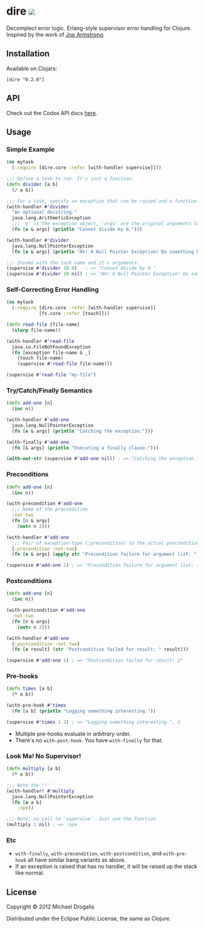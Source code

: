 # dire <a href="https://travis-ci.org/MichaelDrogalis/dire"><img src="https://api.travis-ci.org/MichaelDrogalis/dire.png" /></a>

Decomplect error logic. Erlang-style supervisor error handling for Clojure. Inspired by the work of [Joe Armstrong](http://www.erlang.org/download/armstrong_thesis_2003.pdf).

## Installation

Available on Clojars:

    [dire "0.2.0"]

## API

Check out the Codox API docs [here](http://michaeldrogalis.github.com/dire/).

## Usage

### Simple Example
```clojure
(ns mytask
  (:require [dire.core :refer [with-handler supervise]]))

;;; Define a task to run. It's just a function.
(defn divider [a b]
  (/ a b))

;;; For a task, specify an exception that can be raised and a function to deal with it.
(with-handler #'divider
  "An optional docstring."
  java.lang.ArithmeticException
  ;;; 'e' is the exception object, 'args' are the original arguments to the task.
  (fn [e & args] (println "Cannot divide by 0.")))

(with-handler #'divider
  java.lang.NullPointerException
  (fn [e & args] (println "Ah! A Null Pointer Exception! Do something here!")))

;;; Invoke with the task name and it's arguments.
(supervise #'divider 10 0)   ; => "Cannot divide by 0."
(supervise #'divider 10 nil) ; => "Ah! A Null Pointer Exception! Do something here!"
```

### Self-Correcting Error Handling
```clojure
(ns mytask
  (:require [dire.core :refer [with-handler supervise]]
            [fs.core :refer [touch]]))

(defn read-file [file-name]
  (slurp file-name))

(with-handler #'read-file
  java.io.FileNotFoundException
  (fn [exception file-name & _]
    (touch file-name)
    (supervise #'read-file file-name)))

(supervise #'read-file "my-file")
```

### Try/Catch/Finally Semantics
```clojure
(defn add-one [n]
  (inc n))

(with-handler #'add-one
  java.lang.NullPointerException
  (fn [e & args] (println "Catching the exception.")))

(with-finally #'add-one
  (fn [& args] (println "Executing a finally clause.")))

(with-out-str (supervise #'add-one nil)) ; => "Catching the exception.\nExecuting a finally clause.\n"
```

### Preconditions
```clojure
(defn add-one [n]
  (inc n))

(with-precondition #'add-one
  ;;; Name of the precondition
  :not-two
  (fn [n & args]
    (not= n 2)))

(with-handler #'add-one
  ;;; Pair of exception-type (:precondition) to the actual precondition (:not-two)
  {:precondition :not-two}
  (fn [e & args] (apply str "Precondition failure for argument list: " (vector args))))

(supervise #'add-one 2) ; => "Precondition failure for argument list: (2)"
```

### Postconditions
```clojure
(defn add-one [n]
  (inc n))

(with-postcondition #'add-one
  :not-two
  (fn [n & args]
    (not= n 2)))

(with-handler #'add-one
  {:postcondition :not-two}
  (fn [e result] (str "Postcondition failed for result: " result)))

(supervise #'add-one 1) ; => "Postcondition failed for result: 2"
```

### Pre-hooks
```clojure
(defn times [a b]
  (* a b))

(with-pre-hook #'times
  (fn [a b] (println "Logging something interesting."))

(supervise #'times 1 2) ; => "Logging something interesting.", 2
```

- Multiple pre-hooks evaluate in *arbitrary* order.
- There's no `with-post-hook`. You have `with-finally` for that.

### Look Ma! No Supervisor!
```clojure
(defn multiply [a b]
  (* a b))

;;; Note the '!'
(with-handler! #'multiply
  java.lang.NullPointerException
  (fn [e a b]
    :npe))

;;; Note, no call to 'supervise'. Just use the function
(multiply 1 nil) ; => :npe
```

### Etc
- `with-finally`, `with-precondition`, `with-postcondition`, and `with-pre-hook` all have similar bang variants as above.
- If an exception is raised that has no handler, it will be raised up the stack like normal.

## License

Copyright © 2012 Michael Drogalis

Distributed under the Eclipse Public License, the same as Clojure.

